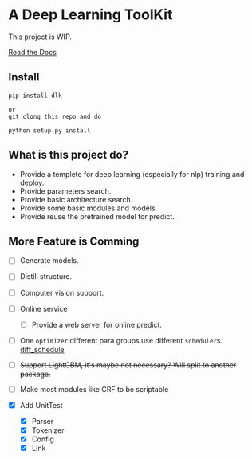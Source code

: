 
# A Deep Learning ToolKit

This project is WIP.

[Read the Docs](https://dlk.readthedocs.io/en/latest/)


## Install

```
pip install dlk

or 
git clong this repo and do

python setup.py install

```
## What is this project do?

* Provide a templete for deep learning (especially for nlp) training and deploy.
* Provide parameters search.
* Provide basic architecture search.
* Provide some basic modules and models.
* Provide reuse the pretrained model for predict.

## More Feature is Comming


- [ ] Generate models.

- [ ] Distill structure.

- [ ] Computer vision support.

- [ ] Online service
    - [ ] Provide a web server for online predict.

- [ ] One `optimizer` different para groups use different `scheduler`s. [diff_schedule](https://pytorch.org/docs/stable/generated/torch.optim.lr_scheduler.CyclicLR.html#torch.optim.lr_scheduler.CyclicLR)

- [ ] ~~Support LightGBM, it's maybe not necessary? Will split to another package.~~

* [ ] Make most modules like CRF to be scriptable

* [X] Add UnitTest
    * [X] Parser
    * [X] Tokenizer
    * [X] Config
    * [X] Link
